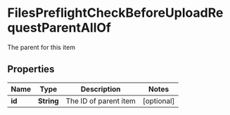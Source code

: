

# FilesPreflightCheckBeforeUploadRequestParentAllOf

The parent for this item

## Properties

| Name | Type | Description | Notes |
|------------ | ------------- | ------------- | -------------|
|**id** | **String** | The ID of parent item |  [optional] |



